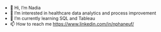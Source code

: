 - 👋 Hi, I’m Nadia
- 👀 I’m interested in healthcare data analytics and process improvement
- 🌱 I’m currently learning SQL and Tableau
- 📫 How to reach me https://www.linkedin.com/in/nphaneuf/


